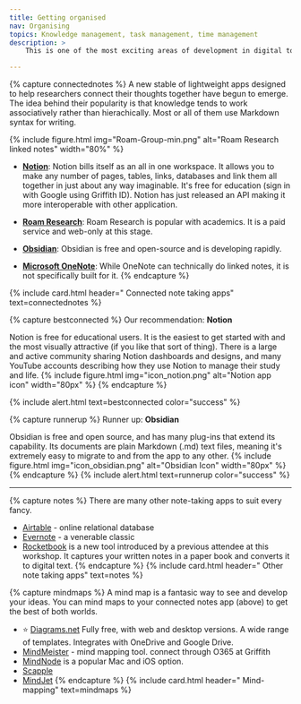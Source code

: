 ```yaml
---
title: Getting organised
nav: Organising
topics: Knowledge management, task management, time management
description: >
    This is one of the most exciting areas of development in digital tools for research. How to organise and connect your thoughts and plans so that you become a knowledge powerhouse!

---
```


{% capture connectednotes %}
A new stable of lightweight apps designed to help researchers connect their thoughts together have begun to emerge. The idea behind their popularity is that knowledge tends to work associatively rather than hierachically. Most or all of them use Markdown syntax for writing. 

{% include figure.html img="Roam-Group-min.png" alt="Roam Research linked notes" width="80%" %}

- **[Notion](http://www.notion.so)**: Notion bills itself as an all in one workspace. It allows you to make any number of pages, tables, links, databases and link them all together in just about any way imaginable. It's free for education (sign in with Google using Griffith ID). Notion has just released an API making it more interoperable with other application. 

- **[Roam Research](https://roamresearch.com)**: Roam Research is popular with academics. It is a paid service and web-only at this stage. 

- **[Obsidian](https://obsidian.md)**: Obsidian is free and open-source and is developing rapidly.

- **[Microsoft OneNote](https://www.onenote.com/hrd)**: While OneNote can technically do linked notes, it is not specifically built for it.
{% endcapture %}

{% include card.html header="<i class='fas fa-project-diagram'></i> Connected note taking apps" text=connectednotes %}

{% capture bestconnected %}
Our recommendation: **Notion**

Notion is free for educational users. It is the easiest to get started with and the most visually attractive (if you like that sort of thing). There is a large and active community sharing Notion dashboards and designs, and many YouTube accounts describing how they use Notion to manage their study and life. 
{% include figure.html img="icon_notion.png" alt="Notion app icon" width="80px" %}
{% endcapture %}

{% include alert.html text=bestconnected color="success" %}

{% capture runnerup %}
Runner up: **Obsidian**

Obsidian is free and open source, and has many plug-ins that extend its capability. Its documents are plain Markdown (.md) text files, meaning it's extremely easy to migrate to and from the app to any other. 
{% include figure.html img="icon_obsidian.png" alt="Obsidian Icon" width="80px" %}
{% endcapture %}
{% include alert.html text=runnerup color="success" %}

___

{% capture notes %}
There are many other note-taking apps to suit every fancy.

 - [Airtable](www.airtable.com) - online relational database
 - [Evernote](https://evernote.com) - a venerable classic
 - [Rocketbook](https://getrocketbook.com.au/) is a new tool introduced by a previous attendee at this workshop. It captures your written notes in a paper book and converts it to digital text.
 {% endcapture %}
 {% include card.html header="<i class='fas fa-sticky-note'></i> Other note taking apps" text=notes %}



{% capture mindmaps %}
A mind map is a fantasic way to see and develop your ideas. You can mind maps to your connected notes app (above) to get the best of both worlds. 

 - ⭐️ [Diagrams.net](https://app.diagrams.net/) Fully free, with web and desktop versions. A wide range of templates. Integrates with OneDrive and Google Drive.
 - [MindMeister](https://www.mindmeister.com) - mind mapping tool. connect through O365 at Griffith
 - [MindNode](https://mindnode.com) is a popular Mac and iOS option.
 - [Scapple](https://www.literatureandlatte.com/scapple/overview)
 - [MindJet](https://www.mindjet.com)
{% endcapture %}
{% include card.html header="<i class='fas fa-brain' color='pink'></i> Mind-mapping" text=mindmaps %}

